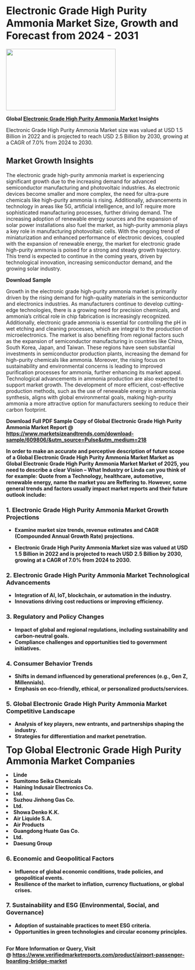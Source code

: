 <H1>Electronic Grade High Purity Ammonia Market Size, Growth and Forecast from 2024 - 2031</H1><img class="aligncenter size-medium wp-image-584254" src="https://thirdeyenews.in/wp-content/uploads/2024/09/Global-Market-Research-300x168.jpeg" alt="" width="300" height="168" /><p><strong>Global&nbsp;<a href="https://www.marketsizeandtrends.com/download-sample/609806/&amp;utm_source=Pulse&amp;utm_medium=218">Electronic Grade High Purity Ammonia Market</a> Insights</strong></p><p>Electronic Grade High Purity Ammonia Market size was valued at USD 1.5 Billion in 2022 and is projected to reach USD 2.5 Billion by 2030, growing at a CAGR of 7.0% from 2024 to 2030.</p><p><h2>Market Growth Insights</h2> The electronic grade high-purity ammonia market is experiencing significant growth due to the increasing demand for advanced semiconductor manufacturing and photovoltaic industries. As electronic devices become smaller and more complex, the need for ultra-pure chemicals like high-purity ammonia is rising. Additionally, advancements in technology in areas like 5G, artificial intelligence, and IoT require more sophisticated manufacturing processes, further driving demand. The increasing adoption of renewable energy sources and the expansion of solar power installations also fuel the market, as high-purity ammonia plays a key role in manufacturing photovoltaic cells. With the ongoing trend of miniaturization and enhanced performance of electronic devices, coupled with the expansion of renewable energy, the market for electronic grade high-purity ammonia is poised for a strong and steady growth trajectory. This trend is expected to continue in the coming years, driven by technological innovation, increasing semiconductor demand, and the growing solar industry. <p><strong>Download Sample</strong></p> <p>Growth in the electronic grade high-purity ammonia market is primarily driven by the rising demand for high-quality materials in the semiconductor and electronics industries. As manufacturers continue to develop cutting-edge technologies, there is a growing need for precision chemicals, and ammonia’s critical role in chip fabrication is increasingly recognized. Additionally, electronic grade ammonia is essential for controlling the pH in wet etching and cleaning processes, which are integral to the production of microelectronics. The market is also benefiting from regional factors such as the expansion of semiconductor manufacturing in countries like China, South Korea, Japan, and Taiwan. These regions have seen substantial investments in semiconductor production plants, increasing the demand for high-purity chemicals like ammonia. Moreover, the rising focus on sustainability and environmental concerns is leading to improved purification processes for ammonia, further enhancing its market appeal. Technological advancements in ammonia production are also expected to support market growth. The development of more efficient, cost-effective production methods, such as the use of renewable energy in ammonia synthesis, aligns with global environmental goals, making high-purity ammonia a more attractive option for manufacturers seeking to reduce their carbon footprint. <p><strong></p><p><span class=""><strong>Download Full PDF Sample Copy of Global Electronic Grade High Purity Ammonia Market Report</strong> @ <a href="https://www.marketsizeandtrends.com/download-sample/609806/&amp;utm_source=Pulse&amp;utm_medium=218" target="_blank">https://www.marketsizeandtrends.com/download-sample/609806/&amp;utm_source=Pulse&amp;utm_medium=218</a></span></p><p>In order to make an accurate and perceptive description of future scope of a Global&nbsp;Electronic Grade High Purity Ammonia Market Market as Global&nbsp;Electronic Grade High Purity Ammonia Market Market of 2025, you need to describe a clear Vision &ndash; What Industry or Linda can you think of for example: Quote from a Technology, healthcare, automotive, renewable energy, name the market you are Reffering to. However, some general trends and factors usually impact market reports and their future outlook include:</p><h3>1.&nbsp;<strong>Electronic Grade High Purity Ammonia Market Growth Projections</strong></h3><ul><li>Examine market size trends, revenue estimates and CAGR (Compounded Annual Growth Rate) projections.</li><li><p>Electronic Grade High Purity Ammonia Market size was valued at USD 1.5 Billion in 2022 and is projected to reach USD 2.5 Billion by 2030, growing at a CAGR of 7.0% from 2024 to 2030.</p></li></ul><h3>2.&nbsp;<strong>Electronic Grade High Purity Ammonia Market Technological Advancements</strong></h3><ul><li>Integration of AI, IoT, blockchain, or automation in the industry.</li><li>Innovations driving cost reductions or improving efficiency.</li></ul><h3>3.&nbsp;<strong>Regulatory and Policy Changes</strong></h3><ul><li>Impact of global and regional regulations, including sustainability and carbon-neutral goals.</li><li>Compliance challenges and opportunities tied to government initiatives.</li></ul><h3>4.&nbsp;<strong>Consumer Behavior Trends</strong></h3><ul><li>Shifts in demand influenced by generational preferences (e.g., Gen Z, Millennials).</li><li>Emphasis on eco-friendly, ethical, or personalized products/services.</li></ul><h3>5.&nbsp;<strong>Global Electronic Grade High Purity Ammonia Market Competitive Landscape</strong></h3><ul><li>Analysis of key players, new entrants, and partnerships shaping the industry.</li><li>Strategies for differentiation and market penetration.</li></ul><p data-pm-slice="1 1 []"><span style="color: inherit; font-family: inherit; font-size: 25px;">Top Global Electronic Grade High Purity Ammonia Market Companies</span></p><div class="" data-test-id=""><p><li>Linde</li><li> Sumitomo Seika Chemicals</li><li> Haining Indusair Electronics Co.</li><li> Ltd.</li><li> Suzhou Jinhong Gas Co.</li><li> Ltd.</li><li> Showa Denko K.K.</li><li> Air Liquide S.A.</li><li> Air Products</li><li> Guangdong Huate Gas Co.</li><li> Ltd.</li><li> Daesung Group</li></p></div><h3>6.&nbsp;<strong>Economic and Geopolitical Factors</strong></h3><ul><li>Influence of global economic conditions, trade policies, and geopolitical events.</li><li>Resilience of the market to inflation, currency fluctuations, or global crises.</li></ul><h3>7.&nbsp;<strong>Sustainability and ESG (Environmental, Social, and Governance)</strong></h3><ul><li>Adoption of sustainable practices to meet ESG criteria.</li><li>Opportunities in green technologies and circular economy principles.</li></ul><h2><strong style="font-size: 14px;">For More Information or Query, Visit @&nbsp;</strong><a style="background-color: #ffffff; font-size: 14px;" href="https://www.marketsizeandtrends.com/report/electronic-grade-high-purity-ammonia-market/" target="_blank">https://www.verifiedmarketreports.com/product/airport-passenger-boarding-bridge-market</a></h2>
